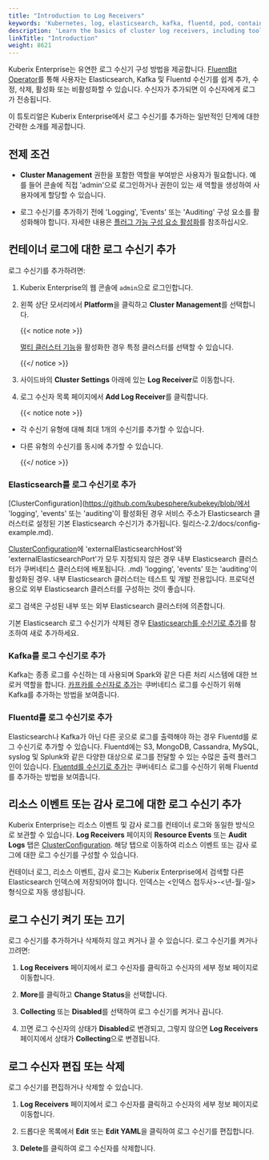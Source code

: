 ```yaml
---
title: "Introduction to Log Receivers"
keywords: 'Kubernetes, log, elasticsearch, kafka, fluentd, pod, container, fluentbit, output'
description: 'Learn the basics of cluster log receivers, including tools, and general steps.'
linkTitle: "Introduction"
weight: 8621
---
```


Kuberix Enterprise는 유연한 로그 수신기 구성 방법을 제공합니다. [FluentBit Operator](https://github.com/kubesphere/fluentbit-operator/)를 통해 사용자는 Elasticsearch, Kafka 및 Fluentd 수신기를 쉽게 추가, 수정, 삭제, 활성화 또는 비활성화할 수 있습니다. 수신자가 추가되면 이 수신자에게 로그가 전송됩니다.

이 튜토리얼은 Kuberix Enterprise에서 로그 수신기를 추가하는 일반적인 단계에 대한 간략한 소개를 제공합니다.

## 전제 조건

- **Cluster Management** 권한을 포함한 역할을 부여받은 사용자가 필요합니다. 예를 들어 콘솔에 직접 'admin'으로 로그인하거나 권한이 있는 새 역할을 생성하여 사용자에게 할당할 수 있습니다.

- 로그 수신기를 추가하기 전에 'Logging', 'Events' 또는 'Auditing' 구성 요소를 활성화해야 합니다. 자세한 내용은 [플러그 가능 구성 요소 활성화](../../../../pluggable-components/)를 참조하십시오.

## 컨테이너 로그에 대한 로그 수신기 추가

로그 수신기를 추가하려면:

1. Kuberix Enterprise의 웹 콘솔에 `admin`으로 로그인합니다.

2. 왼쪽 상단 모서리에서 **Platform**을 클릭하고 **Cluster Management**를 선택합니다.

   {{< notice note >}}

   [멀티 클러스터 기능](../../../../multicluster-management/)을 활성화한 경우 특정 클러스터를 선택할 수 있습니다.

   {{</ notice >}}

3. 사이드바의 **Cluster Settings** 아래에 있는 **Log Receiver**로 이동합니다.

4. 로그 수신자 목록 페이지에서 **Add Log Receiver**를 클릭합니다.

   {{< notice note >}}

- 각 수신기 유형에 대해 최대 1개의 수신기를 추가할 수 있습니다.
- 다른 유형의 수신기를 동시에 추가할 수 있습니다.

   {{</ notice >}}

### Elasticsearch를 로그 수신기로 추가

[ClusterConfiguration](https://github.com/kubesphere/kubekey/blob/에서 'logging', 'events' 또는 'auditing'이 활성화된 경우 서비스 주소가 Elasticsearch 클러스터로 설정된 기본 Elasticsearch 수신기가 추가됩니다. 릴리스-2.2/docs/config-example.md).

[ClusterConfiguration](https://github.com/kubesphere/kubekey/blob/release-2.2/docs/config-example)에 'externalElasticsearchHost'와 'externalElasticsearchPort'가 모두 지정되지 않은 경우 내부 Elasticsearch 클러스터가 쿠버네티스 클러스터에 배포됩니다. .md) 'logging', 'events' 또는 'auditing'이 활성화된 경우. 내부 Elasticsearch 클러스터는 테스트 및 개발 전용입니다. 프로덕션용으로 외부 Elasticsearch 클러스터를 구성하는 것이 좋습니다.

로그 검색은 구성된 내부 또는 외부 Elasticsearch 클러스터에 의존합니다.

기본 Elasticsearch 로그 수신기가 삭제된 경우 [Elasticsearch를 수신기로 추가](../add-es-as-receiver/)를 참조하여 새로 추가하세요.

### Kafka를 로그 수신기로 추가

Kafka는 종종 로그를 수신하는 데 사용되며 Spark와 같은 다른 처리 시스템에 대한 브로커 역할을 합니다. [카프카를 수신자로 추가](../add-kafka-as-receiver/)는 쿠버네티스 로그를 수신하기 위해 Kafka를 추가하는 방법을 보여줍니다.

### Fluentd를 로그 수신기로 추가

Elasticsearch나 Kafka가 아닌 다른 곳으로 로그를 출력해야 하는 경우 Fluentd를 로그 수신기로 추가할 수 있습니다. Fluentd에는 S3, MongoDB, Cassandra, MySQL, syslog 및 Splunk와 같은 다양한 대상으로 로그를 전달할 수 있는 수많은 출력 플러그인이 있습니다. [Fluentd를 수신기로 추가](../add-fluentd-as-receiver/)는 쿠버네티스 로그를 수신하기 위해 Fluentd를 추가하는 방법을 보여줍니다.

## 리소스 이벤트 또는 감사 로그에 대한 로그 수신기 추가

Kuberix Enterprise는 리소스 이벤트 및 감사 로그를 컨테이너 로그와 동일한 방식으로 보관할 수 있습니다. **Log Receivers** 페이지의 **Resource Events** 또는 **Audit Logs** 탭은 [ClusterConfiguration](https://github.com/kubePOP/blob/release-2.2/docs/config-example.md). 해당 탭으로 이동하여 리소스 이벤트 또는 감사 로그에 대한 로그 수신기를 구성할 수 있습니다.

컨테이너 로그, 리소스 이벤트, 감사 로그는 Kuberix Enterprise에서 검색할 다른 Elasticsearch 인덱스에 저장되어야 합니다. 인덱스는 <인덱스 접두사>-<년-월-일> 형식으로 자동 생성됩니다.

## 로그 수신기 켜기 또는 끄기

로그 수신기를 추가하거나 삭제하지 않고 켜거나 끌 수 있습니다. 로그 수신기를 켜거나 끄려면:

1. **Log Receivers** 페이지에서 로그 수신자를 클릭하고 수신자의 세부 정보 페이지로 이동합니다.
2. **More**를 클릭하고 **Change Status**을 선택합니다.

3. **Collecting** 또는 **Disabled**를 선택하여 로그 수신기를 켜거나 끕니다.

4. 끄면 로그 수신자의 상태가 **Disabled**로 변경되고, 그렇지 않으면 **Log Receivers** 페이지에서 상태가 **Collecting**으로 변경됩니다.


## 로그 수신자 편집 또는 삭제

로그 수신기를 편집하거나 삭제할 수 있습니다.

1. **Log Receivers** 페이지에서 로그 수신자를 클릭하고 수신자의 세부 정보 페이지로 이동합니다.
2. 드롭다운 목록에서 **Edit** 또는 **Edit YAML**을 클릭하여 로그 수신기를 편집합니다.

3. **Delete**를 클릭하여 로그 수신자를 삭제합니다.
